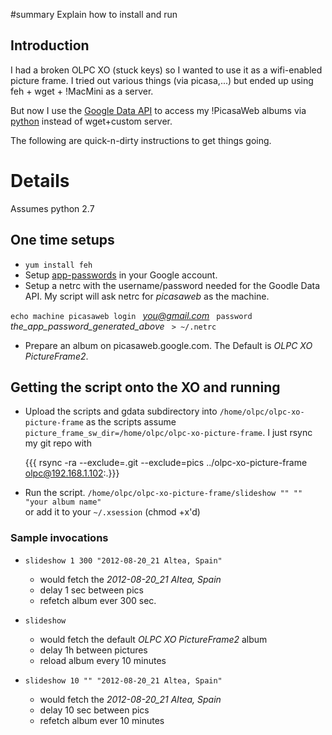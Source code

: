 #summary Explain how to install and run

## Introduction

I had a broken OLPC XO (stuck keys) so I wanted to use it as a wifi-enabled picture frame.
I tried out various things (via picasa,...) but ended up using feh + wget + !MacMini as a server.

But now I use the [Google Data API](https://developers.google.com/picasa-web/docs/2.0/developers_guide) to access my !PicasaWeb albums via [python](https://developers.google.com/picasa-web/docs/1.0/developers_guide_python) instead of wget+custom server.

The following are quick-n-dirty instructions to get things going.


# Details
Assumes python 2.7

## One time setups
   * `yum install feh`
   * Setup [app-passwords](http://support.google.com/accounts/bin/answer.py?hl=en&answer=185833) in your Google account. 
   * Setup a netrc with the username/password needed for the Goodle Data API. My script will ask netrc for _picasaweb_ as the machine.

`echo machine picasaweb login ` *you@gmail.com* `  password  ` *the_app_password_generated_above* ` > ~/.netrc`

   * Prepare an album on picasaweb.google.com. The Default is _OLPC XO PictureFrame2_.

## Getting the script onto the XO and running
   * Upload the scripts and gdata subdirectory into `/home/olpc/olpc-xo-picture-frame` as the scripts assume `picture_frame_sw_dir=/home/olpc/olpc-xo-picture-frame`. I just rsync my git repo with

      {{{ rsync -ra --exclude=.git --exclude=pics ../olpc-xo-picture-frame olpc@192.168.1.102:.}}}

   * Run the script.
      `/home/olpc/olpc-xo-picture-frame/slideshow "" "" "your album name"`<br>
      or add it to your `~/.xsession` (chmod +x'd)

### Sample invocations

   * `slideshow 1 300 "2012-08-20_21 Altea, Spain"`
      * would fetch the _2012-08-20_21 Altea, Spain_
      * delay 1 sec between pics
      * refetch album ever 300 sec.

   * `slideshow`
      * would fetch the default _OLPC XO PictureFrame2_ album
      * delay 1h between pictures
      * reload album every 10 minutes

   * `slideshow 10 "" "2012-08-20_21 Altea, Spain"`
      * would fetch the _2012-08-20_21 Altea, Spain_
      * delay 10 sec between pics
      * refetch album ever 10 minutes
